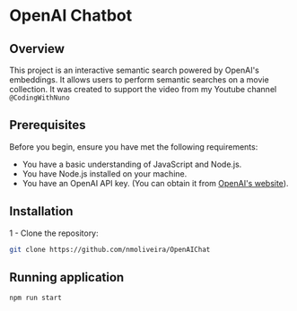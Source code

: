 # OpenAI Chatbot

## Overview

This project is an interactive semantic search powered by OpenAI's embeddings. It allows users to perform semantic searches on a movie collection.
It was created to support the video from my Youtube channel `@CodingWithNuno`

## Prerequisites

Before you begin, ensure you have met the following requirements:

- You have a basic understanding of JavaScript and Node.js.
- You have Node.js installed on your machine.
- You have an OpenAI API key. (You can obtain it from [OpenAI's website](https://openai.com/)).

## Installation

1 - Clone the repository:

```bash
git clone https://github.com/nmoliveira/OpenAIChat
```

## Running application

```bash
npm run start
```
